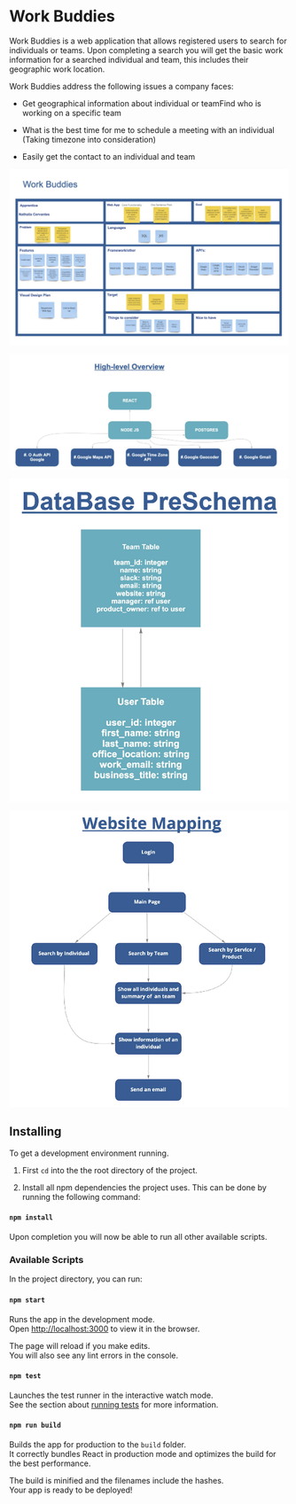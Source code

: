 # Work Buddies



  Work Buddies is a web application that allows registered users to search for individuals or teams. Upon completing a search you will get the basic work information for a searched individual and team, this includes their geographic work location.  

Work Buddies address the following issues a company faces: 

- Get geographical information about individual or teamFind who is working on a specific team
- What is the best time for me to schedule a meeting with an individual (Taking timezone into consideration)

- Easily get the contact to an individual and team

![MVP_CANVAS](BACKEND/table_photos/MVP_CANVAS.png)

![OVERVIEW](BACKEND/table_photos/OVERVIEW.png)

![DATABASE](BACKEND/table_photos/DATABASE.png)

![WEBSITE_MAPPING](BACKEND/table_photos/WEBSITE_MAPPING.png)

## Installing


To get a development environment running. 

1. First `cd` into the the root directory of the project.

2. Install all npm dependencies the project uses. This can be done by running the
   following command:

#### `npm install`

Upon completion you will now be able to run all other available scripts.

### Available Scripts

In the project directory, you can run:

#### `npm start`

Runs the app in the development mode.<br>
Open [http://localhost:3000](http://localhost:3000) to view it in the browser.

The page will reload if you make edits.<br>
You will also see any lint errors in the console.

#### `npm test`

Launches the test runner in the interactive watch mode.<br>
See the section about [running tests](https://facebook.github.io/create-react-app/docs/running-tests) for more information.

#### `npm run build`

Builds the app for production to the `build` folder.<br>
It correctly bundles React in production mode and optimizes the build for the best performance.

The build is minified and the filenames include the hashes.<br>
Your app is ready to be deployed!


